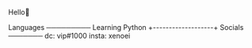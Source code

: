 Hello👋

 Languages
 ─────────
 Learning Python
  +-------------------+
 Socials
 ───────
 dc: vip#1000
 insta: xenoei


